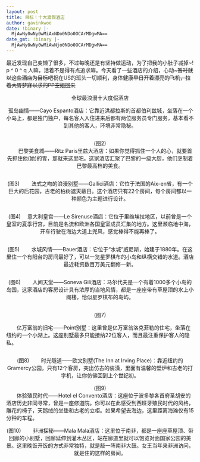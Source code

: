 ```yaml
---
layout: post
title: 目标！十大渡假酒店
author: gavinkwoe
date: !binary |-
  MjAwNy0wNy0wMiAxNDo0NDo0OCArMDgwMA==
date_gmt: !binary |-
  MjAwNy0wNy0wMiAwNjo0NDo0OCArMDgwMA==
---
```

最近发现自己变懒了很多，不过每晚还是有坚持做运动，为了把我的小肚子减掉~!   
p ^ 0 ^ q
人嘛，活着不是得有点追求嘛。今天看了一些酒店的介绍，心动~~~暂时就以这些酒店为目标吧~~祝在US的班头一切顺利，身体健康~~早日开着漂亮的飞机，拉着大胃梦寐以求的PP空姐回来~~
<p align="center">全球最浪漫十大度假酒店

<p align="center"><img alt="" src="http://img1.qq.com/luxury/pics/1531/1531861.jpg" border="0" name="MM" />
孤岛幽情&mdash;&mdash;Cayo Espanto酒店：它靠近洪都拉斯的首都伯利兹城，坐落在一个小岛上，都是独门独户，每名客人入住进来后都有两位服务员专门服务，基本看不到其他的客人，环境非常隐秘。
<p align="center"><img alt="" src="http://img1.qq.com/luxury/pics/1531/1531862.jpg" border="0" name="MM" />
<div align="center">(图2)</div>
<div align="center">　　巴黎美食城&mdash;&mdash;Ritz Paris里兹大酒店：如果你觉得抓住一个人的心，就要首先抓住他(她)的胃，那就来这里吧。这家酒店汇聚了巴黎的一级大厨，他们烹制着巴黎最高档的美食。 
</div>
<p align="center"><img alt="" src="http://img1.qq.com/luxury/pics/1531/1531863.jpg" border="0" name="MM" />
<p align="center">(图3)
　　法式之吻的浪漫别墅&mdash;&mdash;Gallici酒店：它位于法国的Aix-en省，有一个巨大的后花园，古老的柏树遮天蔽日。这个酒店只有22个房间，每个房间都以一种颜色为主题进行设计。 
<div align="center"><img alt="" src="http://img1.qq.com/luxury/pics/1531/1531864.jpg" border="0" name="MM" /></div>
<p align="center">(图4)
 　意大利皇宫&mdash;&mdash;Le Sirenuse酒店：它位于里维埃拉地区，以前曾是一个皇室的夏季行宫，目前是名流和欧洲各国皇室成员汇集的地方。这里濒临地中海，开车行驶在海边大道上兜风，感觉棒得不能再棒了。
<div align="center"><img alt="" src="http://img1.qq.com/luxury/pics/1531/1531865.jpg" border="0" name="MM" /></div>
<p align="center">(图5)
　　水城风情&mdash;&mdash;Bauer酒店：它位于“水城”威尼斯，始建于1880年。在这里住一个有阳台的房间最好了，可以一览星罗棋布的小岛和纵横交错的水道。酒店最近耗资数百万美元翻修一新。 
<p align="center"><img alt="" src="http://img1.qq.com/luxury/pics/1531/1531866.jpg" border="0" name="MM" />
<p align="center">(图6)
　　人间天堂&mdash;&mdash;Soneva Gili酒店：马尔代夫是一个有着1000多个小岛的岛国，这家酒店的客房设计具有浓厚的当地风情，都是一座座带有草屋顶的水上小阁楼，恰似星罗棋布的岛屿。 
<div align="center"><img alt="" src="http://img1.qq.com/luxury/pics/1531/1531867.jpg" border="0" name="MM" /></div>
<p align="center">
(图7)
 
　　亿万富翁的旧宅&mdash;&mdash;Point别墅：这里曾是亿万富翁洛克菲勒的住宅，坐落在纽约的一个小湖上。这座别墅最多只能接纳22位客人，而且最注重保护客人的隐私。 

<div align="center"><img alt="" src="http://img1.qq.com/luxury/pics/1531/1531868.jpg" border="0" name="MM" /></div>
<p align="center">(图8)
　　时光隧道&mdash;&mdash;欧文别墅(The Inn at Irving Place)：靠近纽约的Gramercy公园，只有12个客房，突出仿古的装潢，里面有温馨的壁炉和古老的打字机，让你仿佛回到上个世纪初。 
<div align="center"><img alt="" src="http://img1.qq.com/luxury/pics/1531/1531870.jpg" border="0" name="MM" /></div>
<div align="center">(图9)</div>
　　体验殖民时代&mdash;&mdash;Hotel el Convento酒店：这座位于波多黎各首府圣胡安的酒店历史非同寻常，曾是一座修道院。你可以在此感受到西班牙殖民时代的风格，雕花的椅子，天鹅绒的坐垫和古老的立柜。如果希望去海边，这里距离海滩仅有15分钟的车程。 

<div align="center"><img alt="" src="http://img1.qq.com/luxury/pics/1531/1531871.jpg" border="0" name="MM" /></div>
<p align="center">(图10)
　　非洲探秘&mdash;&mdash;Mala Mala酒店：这里位于南非，都是一座座草屋顶、带回廊的小别墅，回廊延伸到灌木丛区，站在廊道里就可以饱览对面国家公园的美景。这里晚饭开饭的方式非常独特，就是敲一阵南非大鼓。女王当年来非洲访问，就是住的这样的房间。
